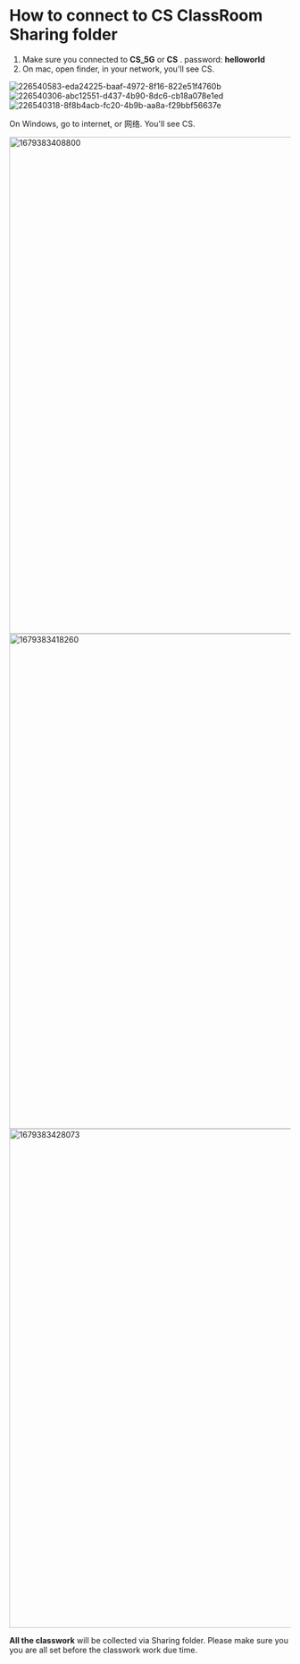 # How to connect to CS ClassRoom Sharing folder

1. Make sure you connected to **CS_5G** or **CS** . password: **helloworld**
2. On mac, open finder, in your network, you'll see CS.

![226540583-eda24225-baaf-4972-8f16-822e51f4760b](https://user-images.githubusercontent.com/105401427/226609710-773395f3-b304-4c8a-9d32-1ad3e26bd43c.png)
![226540306-abc12551-d437-4b90-8dc6-cb18a078e1ed](https://user-images.githubusercontent.com/105401427/226609732-9faaccb1-1c33-473b-8df8-b5558098db3f.png)
![226540318-8f8b4acb-fc20-4b9b-aa8a-f29bbf56637e](https://user-images.githubusercontent.com/105401427/226609751-4cbeba7c-4ee5-4102-a41b-373ac2c15fd2.png)


On Windows, go to internet, or 网络. You'll see CS. 

<img width="888" alt="1679383408800" src="https://user-images.githubusercontent.com/105401427/226541347-c781d401-ce85-4a5d-80d0-df03b2181277.png">
<img width="885" alt="1679383418260" src="https://user-images.githubusercontent.com/105401427/226541374-ac855971-fa3c-4c6b-a016-b6a64632c77e.png">
<img width="892" alt="1679383428073" src="https://user-images.githubusercontent.com/105401427/226541398-da1eb3e5-d9d4-49f7-abce-981cf6ce0855.png">




**All the classwork** will be collected via Sharing folder. Please make sure you you are all set before the classwork work due time. 
